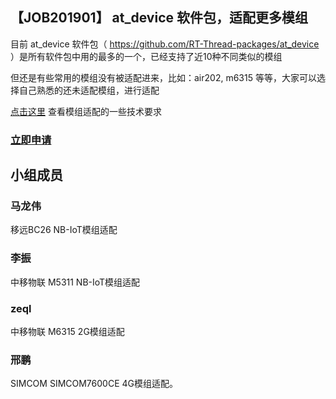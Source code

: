 ## 【JOB201901】 at_device 软件包，适配更多模组

目前 at_device 软件包（ https://github.com/RT-Thread-packages/at_device ）是所有软件包中用的最多的一个，已经支持了近10种不同类似的模组

但还是有些常用的模组没有被适配进来，比如：air202, m6315 等等，大家可以选择自己熟悉的还未适配模组，进行适配

[点击这里](https://www.rt-thread.org/qa/forum.php?mod=viewthread&tid=7660) 查看模组适配的一些技术要求

### [立即申请]( https://github.com/RT-Thread/community-activities/edit/master/2019/JOB201901.md )

## 小组成员

### 马龙伟

移远BC26 NB-IoT模组适配

### 李振

中移物联 M5311 NB-IoT模组适配

### zeql

中移物联 M6315 2G模组适配
### 邢鹏
SIMCOM SIMCOM7600CE 4G模组适配。

